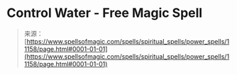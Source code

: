 <!--yml

category: 未分类

date: 2024-06-12 18:48:11

-->

# Control Water - Free Magic Spell

> 来源：[https://www.spellsofmagic.com/spells/spiritual_spells/power_spells/11158/page.html#0001-01-01](https://www.spellsofmagic.com/spells/spiritual_spells/power_spells/11158/page.html#0001-01-01)
